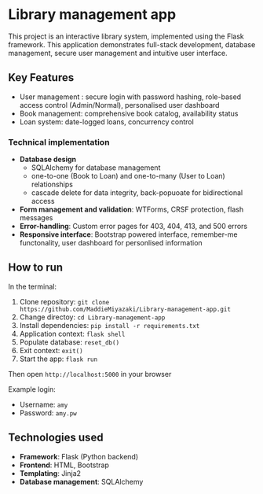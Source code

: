# Library management app
This project is an interactive library system, implemented using the Flask framework. This application demonstrates full-stack development, database management, secure user management and intuitive user interface.

## Key Features

- User management : secure login with password hashing, role-based access control (Admin/Normal), personalised user dashboard
- Book management: comprehensive book catalog, availability status
- Loan system: date-logged loans, concurrency control


### Technical implementation

- **Database design**
  - SQLAlchemy for database management
  - one-to-one (Book to Loan) and one-to-many (User to Loan) relationships
  - cascade delete for data integrity, back-popuoate for bidirectional access
- **Form management and validation**: WTForms, CRSF protection, flash messages
- **Error-handling**: Custom error pages for 403, 404, 413, and 500 errors
- **Responsive interface**: Bootstrap powered interface, remember-me functonality, user dashboard for personlised information





## How to run 
In the terminal:
1. Clone repository: `git clone https://github.com/MaddieMiyazaki/Library-management-app.git`
2. Change directoy:  `cd Library-management-app`
3. Install dependencies: `pip install -r requirements.txt`
4. Application context: `flask shell`
5. Populate database: `reset_db()`
6. Exit context: `exit()`
7. Start the app: `flask run`

Then open `http://localhost:5000` in your browser

Example login:
- Username: `amy`
- Password: `amy.pw`

## Technologies used
- **Framework**: Flask (Python backend)
- **Frontend**: HTML, Bootstrap
- **Templating**: Jinja2
- **Database management**: SQLAlchemy


